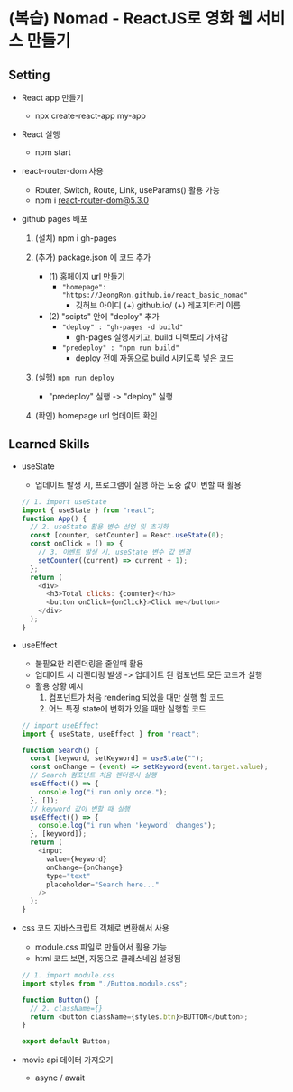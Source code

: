 # (복습) Nomad - ReactJS로 영화 웹 서비스 만들기

## Setting

- React app 만들기

  - npx create-react-app my-app

- React 실행

  - npm start

- react-router-dom 사용

  - Router, Switch, Route, Link, useParams() 활용 가능
  - npm i react-router-dom@5.3.0

- github pages 배포

  1. (설치) npm i gh-pages
  2. (추가) package.json 에 코드 추가

     - (1) 홈페이지 url 만들기
       - `"homepage": "https://JeongRon.github.io/react_basic_nomad"`
         - 깃허브 아이디 (+) github.io/ (+) 레포지터리 이름
     - (2) "scipts" 안에 "deploy" 추가
       - `"deploy" : "gh-pages -d build"`
         - gh-pages 실행시키고, build 디렉토리 가져감
       - `"predeploy" : "npm run build"`
         - deploy 전에 자동으로 build 시키도록 넣은 코드

  3. (실행) `npm run deploy`

     - "predeploy" 실행 -> "deploy" 실행

  4. (확인) homepage url 업데이트 확인

## Learned Skills

- useState

  - 업데이트 발생 시, 프로그램이 실행 하는 도중 값이 변할 때 활용

  ```js
  // 1. import useState
  import { useState } from "react";
  function App() {
    // 2. useState 활용 변수 선언 및 초기화
    const [counter, setCounter] = React.useState(0);
    const onClick = () => {
      // 3. 이벤트 발생 시, useState 변수 값 변경
      setCounter((current) => current + 1);
    };
    return (
      <div>
        <h3>Total clicks: {counter}</h3>
        <button onClick={onClick}>Click me</button>
      </div>
    );
  }
  ```

- useEffect

  - 불필요한 리렌더링을 줄일때 활용
  - 업데이트 시 리렌더링 발생 -> 업데이트 된 컴포넌트 모든 코드가 실행
  - 활용 상황 예시
    1. 컴포넌트가 처음 rendering 되었을 때만 실행 할 코드
    2. 어느 특정 state에 변화가 있을 때만 실행할 코드

  ```js
  // import useEffect
  import { useState, useEffect } from "react";

  function Search() {
    const [keyword, setKeyword] = useState("");
    const onChange = (event) => setKeyword(event.target.value);
    // Search 컴포넌트 처음 렌더링시 실행
    useEffect(() => {
      console.log("i run only once.");
    }, []);
    // keyword 값이 변할 때 실행
    useEffect(() => {
      console.log("i run when 'keyword' changes");
    }, [keyword]);
    return (
      <input
        value={keyword}
        onChange={onChange}
        type="text"
        placeholder="Search here..."
      />
    );
  }
  ```

- css 코드 자바스크립트 객체로 변환해서 사용

  - module.css 파일로 만들어서 활용 가능
  - html 코드 보면, 자동으로 클래스네임 설정됨

  ```js
  // 1. import module.css
  import styles from "./Button.module.css";

  function Button() {
    // 2. className={}
    return <button className={styles.btn}>BUTTON</button>;
  }

  export default Button;
  ```

- movie api 데이터 가져오기

  - async / await
